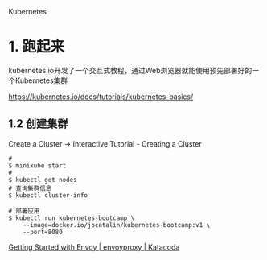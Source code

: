 Kubernetes



# 1. 跑起来

kubernetes.io开发了一个交互式教程，通过Web浏览器就能使用预先部署好的一个Kubernetes集群

https://kubernetes.io/docs/tutorials/kubernetes-basics/





## 1.2 创建集群

Create a Cluster → Interactive Tutorial - Creating a Cluster



```shell
# 
$ minikube start
# 
$ kubectl get nodes
# 查询集群信息
$ kubectl cluster-info

# 部署应用
$ kubectl run kubernetes-bootcamp \
    --image=docker.io/jocatalin/kubernetes-bootcamp:v1 \
    --port=8080
```



[Getting Started with Envoy | envoyproxy | Katacoda](https://www.katacoda.com/envoyproxy/scenarios/getting-started)

